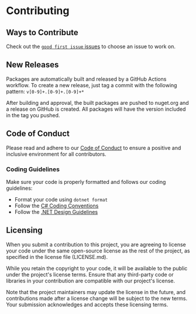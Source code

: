 ﻿# Contributing

## Ways to Contribute

Check out the [`good first issue` issues](https://github.com/ricardoboss/Blism/contribute) to choose an issue to work
on.

## New Releases

Packages are automatically built and released by a GitHub Actions workflow.
To create a new release, just tag a commit with the following pattern: `v[0-9]+.[0-9]+.[0-9]+*`

After building and approval, the built packages are pushed to nuget.org and a release on GitHub is created.
All packages will have the version included in the tag you pushed.

## Code of Conduct

Please read and adhere to our [Code of Conduct](CODE_OF_CONDUCT.md) to ensure a positive and inclusive environment for
all contributors.

### Coding Guidelines

Make sure your code is properly formatted and follows our coding guidelines:

- Format your code using `dotnet format`
- Follow
  the [C# Coding Conventions](https://learn.microsoft.com/en-us/dotnet/csharp/fundamentals/coding-style/coding-conventions)
- Follow the [.NET Design Guidelines](https://learn.microsoft.com/en-us/dotnet/standard/design-guidelines/)

## Licensing

When you submit a contribution to this project, you are agreeing to license your code under the same open-source
license as the rest of the project, as specified in the license file (LICENSE.md).

While you retain the copyright to your code, it will be available to the public under the project's license terms.
Ensure that any third-party code or libraries in your contribution are compatible with our project's license.

Note that the project maintainers may update the license in the future, and contributions made after a license change
will be subject to the new terms. Your submission acknowledges and accepts these licensing terms.

